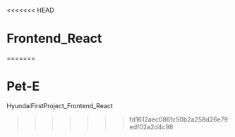 <<<<<<< HEAD
# Frontend_React
=======
# Pet-E
HyundaiFirstProject_Frontend_React
>>>>>>> fd1612aec086fc50b2a258d26e79edf02a2d4c98
